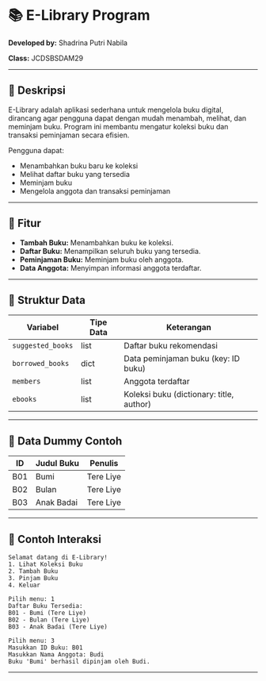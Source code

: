 # 📚 E-Library Program

**Developed by:** Shadrina Putri Nabila

**Class:** JCDSBSDAM29

---

## 🔹 **Deskripsi**

E-Library adalah aplikasi sederhana untuk mengelola buku digital, dirancang agar pengguna dapat dengan mudah menambah, melihat, dan meminjam buku.
Program ini membantu mengatur koleksi buku dan transaksi peminjaman secara efisien.

Pengguna dapat:

* Menambahkan buku baru ke koleksi
* Melihat daftar buku yang tersedia
* Meminjam buku
* Mengelola anggota dan transaksi peminjaman

---

## 🔹 **Fitur**

* **Tambah Buku:** Menambahkan buku ke koleksi.
* **Daftar Buku:** Menampilkan seluruh buku yang tersedia.
* **Peminjaman Buku:** Meminjam buku oleh anggota.
* **Data Anggota:** Menyimpan informasi anggota terdaftar.

---

## 🔹 **Struktur Data**

| Variabel          | Tipe Data | Keterangan                               |
| ----------------- | --------- | ---------------------------------------- |
| `suggested_books` | list      | Daftar buku rekomendasi                  |
| `borrowed_books`  | dict      | Data peminjaman buku (key: ID buku)      |
| `members`         | list      | Anggota terdaftar                        |
| `ebooks`          | list      | Koleksi buku (dictionary: title, author) |

---

## 🔹 **Data Dummy Contoh**

| ID  | Judul Buku | Penulis   |
| --- | ---------- | --------- |
| B01 | Bumi       | Tere Liye |
| B02 | Bulan      | Tere Liye |
| B03 | Anak Badai | Tere Liye |

---

## 🔹 **Contoh Interaksi**

```text
Selamat datang di E-Library!
1. Lihat Koleksi Buku
2. Tambah Buku
3. Pinjam Buku
4. Keluar

Pilih menu: 1
Daftar Buku Tersedia:
B01 - Bumi (Tere Liye)
B02 - Bulan (Tere Liye)
B03 - Anak Badai (Tere Liye)

Pilih menu: 3
Masukkan ID Buku: B01
Masukkan Nama Anggota: Budi
Buku 'Bumi' berhasil dipinjam oleh Budi.
```

---
